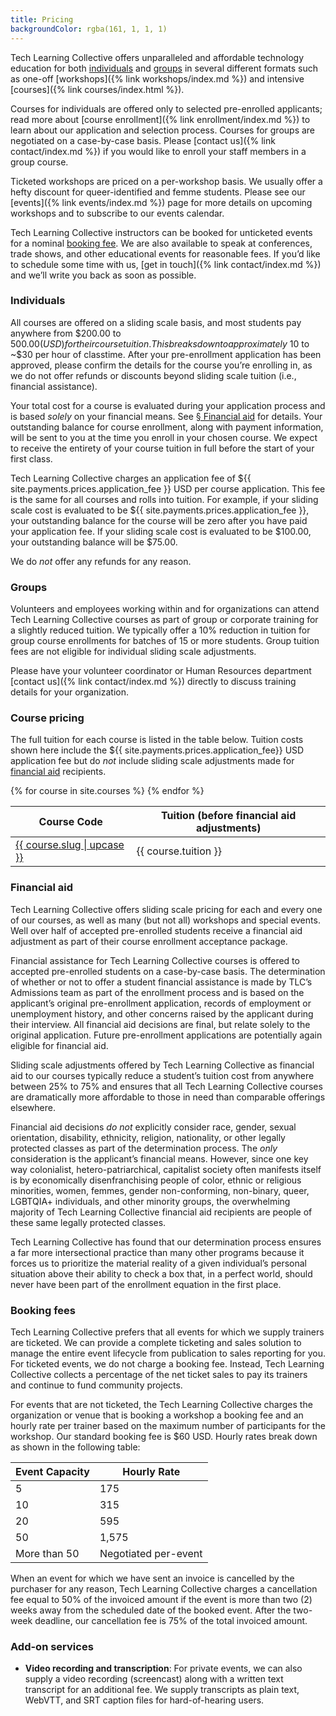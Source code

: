 ```yaml
---
title: Pricing
backgroundColor: rgba(161, 1, 1, 1)
---
```


Tech Learning Collective offers unparalleled and affordable technology education for both [individuals](#individuals) and [groups](#groups) in several different formats such as one-off [workshops]({% link workshops/index.md %}) and intensive [courses]({% link courses/index.html %}).

Courses for individuals are offered only to selected pre-enrolled applicants; read more about [course enrollment]({% link enrollment/index.md %}) to learn about our application and selection process. Courses for groups are negotiated on a case-by-case basis. Please [contact us]({% link contact/index.md %}) if you would like to enroll your staff members in a group course.

Ticketed workshops are priced on a per-workshop basis. We usually offer a hefty discount for queer-identified and femme students. Please see our [events]({% link events/index.md %}) page for more details on upcoming workshops and to subscribe to our events calendar.

Tech Learning Collective instructors can be booked for unticketed events for a nominal [booking fee](#booking-fees). We are also available to speak at conferences, trade shows, and other educational events for reasonable fees. If you&rsquo;d like to schedule some time with us, [get in touch]({% link contact/index.md %}) and we&rsquo;ll write you back as soon as possible.

### Individuals

All courses are offered on a sliding scale basis, and most students pay anywhere from $200.00 to $500.00 (USD) for their course tuition. This breaks down to approximately ~$10 to ~$30 per hour of classtime. After your pre-enrollment application has been approved, please confirm the details for the course you&rsquo;re enrolling in, as we do not offer refunds or discounts beyond sliding scale tuition (i.e., financial assistance).

Your total cost for a course is evaluated during your application process and is based *solely* on your financial means. See [§ Financial aid](#financial-aid) for details. Your outstanding balance for course enrollment, along with payment information, will be sent to you at the time you enroll in your chosen course. We expect to receive the entirety of your course tuition in full before the start of your first class.

Tech Learning Collective charges an application fee of ${{ site.payments.prices.application_fee }} USD per course application. This fee is the same for all courses and rolls into tuition. For example, if your sliding scale cost is evaluated to be ${{ site.payments.prices.application_fee }}, your outstanding balance for the course will be zero after you have paid your application fee. If your sliding scale cost is evaluated to be $100.00, your outstanding balance will be $75.00.

We do *not* offer any refunds for any reason.

### Groups

Volunteers and employees working within and for organizations can attend Tech Learning Collective courses as part of group or corporate training for a slightly reduced tuition. We typically offer a 10% reduction in tuition for group course enrollments for batches of 15 or more students. Group tuition fees are not eligible for individual sliding scale adjustments.

Please have your volunteer coordinator or Human Resources department [contact us]({% link contact/index.md %}) directly to discuss training details for your organization.

### Course pricing

The full tuition for each course is listed in the table below. Tuition costs shown here include the ${{ site.payments.prices.application_fee}} USD application fee but do *not* include sliding scale adjustments made for [financial aid](#financial-aid) recipients.

<table class="dotleader price">
    <thead>
        <tr>
            <th>Course Code</th>
            <th>Tuition (before financial aid adjustments)</th>
        </tr>
    </thead>
    <tbody>
    {% for course in site.courses %}
        <tr>
            <td>
                <span><a href="{{ course.url }}" title="View {{ course.slug | upcase }} details.">{{ course.slug | upcase }}</a></span>
            </td>
            <td><span>{{ course.tuition }}</span></td>
        </tr>
    {% endfor %}
    </tbody>
</table>

### Financial aid

Tech Learning Collective offers sliding scale pricing for each and every one of our courses, as well as many (but not all) workshops and special events. Well over half of accepted pre-enrolled students receive a financial aid adjustment as part of their course enrollment acceptance package.

Financial assistance for Tech Learning Collective courses is offered to accepted pre-enrolled students on a case-by-case basis. The determination of whether or not to offer a student financial assistance is made by TLC&rsquo;s Admissions team as part of the enrollment process and is based on the applicant&rsquo;s original pre-enrollment application, records of employment or unemployment history, and other concerns raised by the applicant during their interview. All financial aid decisions are final, but relate solely to the original application. Future pre-enrollment applications are potentially again eligible for financial aid.

Sliding scale adjustments offered by Tech Learning Collective as financial aid to our courses typically reduce a student&rsquo;s tuition cost from anywhere between 25% to 75% and ensures that all Tech Learning Collective courses are dramatically more affordable to those in need than comparable offerings elsewhere.

Financial aid decisions *do not* explicitly consider race, gender, sexual orientation, disability, ethnicity, religion, nationality, or other legally protected classes as part of the determination process. The *only* consideration is the applicant&rsquo;s financial means. However, since one key way colonialist, hetero-patriarchical, capitalist society often manifests itself is by economically disenfranchising people of color, ethnic or religious minorities, women, femmes, gender non-conforming, non-binary, queer, LGBTQIA+ individuals, and other minority groups, the overwhelming majority of Tech Learning Collective financial aid recipients are people of these same legally protected classes.

Tech Learning Collective has found that our determination process ensures a far more intersectional practice than many other programs because it forces us to prioritize the material reality of a given individual&rsquo;s personal situation above their ability to check a box that, in a perfect world, should never have been part of the enrollment equation in the first place.

### Booking fees

Tech Learning Collective prefers that all events for which we supply trainers are ticketed. We can provide a complete ticketing and sales solution to manage the entire event lifecycle from publication to sales reporting for you. For ticketed events, we do not charge a booking fee. Instead, Tech Learning Collective collects a percentage of the net ticket sales to pay its trainers and continue to fund community projects.

For events that are not ticketed, the Tech Learning Collective charges the organization or venue that is booking a workshop a booking fee and an hourly rate per trainer based on the maximum number of participants for the workshop. Our standard booking fee is $60 USD. Hourly rates break down as shown in the following table:

<table class="dotleader price">
    <thead>
        <tr>
            <th>Event Capacity</th>
            <th>Hourly Rate</th>
        </tr>
    </thead>
    <tbody>
        <tr>
            <td><span>5</span></td>
            <td><span title="Our standard general admission ticket charge.">175</span></td>
        </tr>
        <tr>
            <td><span>10</span></td>
            <td><span title="One ticket is free of charge.">315</span></td>
        </tr>
        <tr>
            <td><span>20</span></td>
            <td><span title="Best value! Three tickets are free of charge.">595</span></td>
        </tr>
        <tr>
            <td><span>50</span></td>
            <td><span title="Five tickets are free of charge.">1,575</span></td>
        </tr>
        <tr class="no-currency">
            <td><span>More than 50</span></td>
            <td><span>Negotiated per-event</span></td>
        </tr>
    </tbody>
</table>

When an event for which we have sent an invoice is cancelled by the purchaser for any reason, Tech Learning Collective charges a cancellation fee equal to 50% of the invoiced amount if the event is more than two (2) weeks away from the scheduled date of the booked event. After the two-week deadline, our cancellation fee is 75% of the total invoiced amount.

### Add-on services

* **Video recording and transcription**: For private events, we can also supply a video recording (screencast) along with a written text transcript for an additional fee. We supply transcripts as plain text, WebVTT, and SRT caption files for hard-of-hearing users.

